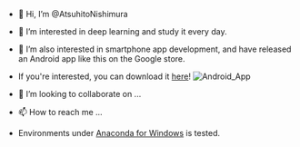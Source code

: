 - 👋 Hi, I’m @AtsuhitoNishimura
- 👀 I’m interested in deep learning and study it every day.
- 🌱 I’m also interested in smartphone app development, and have released an Android app like this on the Google store.
-    If you're interested, you can download it [here](https://play.google.com/store/apps/developer?id=Atsuhito+Nishimura)!
![Android_App](https://user-images.githubusercontent.com/66617189/187903591-8d4d256a-89fb-4dce-99ad-6166d6090d96.png)

- 💞️ I’m looking to collaborate on ...
- 📫 How to reach me ...
- Environments under [Anaconda for Windows](https://play.google.com/store/apps/developer?id=Atsuhito+Nishimura) is tested.

<!---
AtsuhitoNishimura/AtsuhitoNishimura is a ✨ special ✨ repository because its `README.md` (this file) appears on your GitHub profile.
You can click the Preview link to take a look at your changes.
--->
